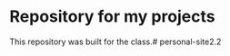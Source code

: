 # Repository for my projects

This repository was built for the class.#   p e r s o n a l - s i t e 2 . 2  
 